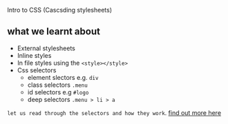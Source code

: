 Intro to CSS (Cascsding stylesheets)
## what we learnt about
- External stylesheets
- Inline styles
- In file styles using the `<style></style>`
- Css selectors
   - element slectors e.g. `div`
   - class selectors `.menu`
   - id selectors e.g `#logo`
   - deep selectors `.menu > li > a`

`let us read through the selectors and how they work`.
[find out more here](https://www.w3schools.com/cssref/css_selectors.asp)